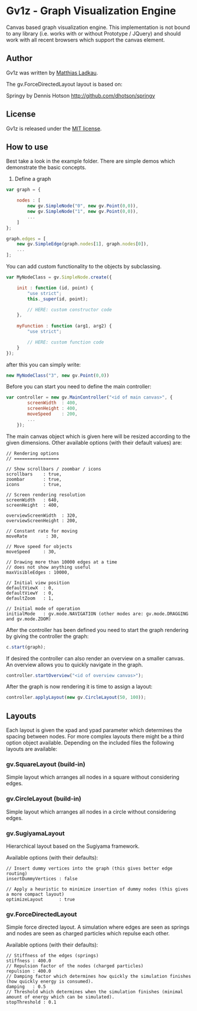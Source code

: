 # Gv1z - Graph Visualization Engine

Canvas based graph visualization engine. This implementation is not bound to any library (i.e. works with or without Prototype / JQuery) and should work with all recent browsers which support the canvas element.

## Author

Gv1z was written by [Matthias Ladkau](http://www.ladkau.de).

The gv.ForceDirectedLayout layout is based on: 

Springy
by Dennis Hotson
http://github.com/dhotson/springy

## License

Gv1z is released under the [MIT license](http://mit-license.org).

## How to use

Best take a look in the example folder. There are simple demos which demonstrate the basic concepts.

1. Define a graph

```js
var graph = {

    nodes : [
        new gv.SimpleNode("0", new gv.Point(0,0)),
        new gv.SimpleNode("1", new gv.Point(0,0)),
        ...
    ]
};

graph.edges = [
    new gv.SimpleEdge(graph.nodes[1], graph.nodes[0]),
    ...
];
```

You can add custom functionality to the objects by subclassing.

```js
var MyNodeClass = gv.SimpleNode.create({

    init : function (id, point) {
        "use strict";
        this._super(id, point);

        // HERE: custom constructor code
    },
    
    myFunction : function (arg1, arg2) {
        "use strict";

        // HERE: custom function code
    }
});
```

after this you can simply write:

```js
new MyNodeClass("3", new gv.Point(0,0))
```

Before you can start you need to define the main controller:

```js
var controller = new gv.MainController("<id of main canvas>", {
        screenWidth  : 400,
        screenHeight : 400,
        moveSpeed    : 200,
        ...
    });
```

The main canvas object which is given here will be resized according to the given dimensions.
Other available options (with their default values) are:

```
// Rendering options
// =================

// Show scrollbars / zoombar / icons
scrollbars    : true,
zoombar       : true,
icons         : true,

// Screen rendering resolution
screenWidth   : 640,
screenHeight  : 400,

overviewScreenWidth  : 320,
overviewScreenHeight : 200,

// Constant rate for moving
moveRate       : 30,

// Move speed for objects
moveSpeed     : 30,

// Drawing more than 10000 edges at a time
// does not show anything useful
maxVisibleEdges : 10000,

// Initial view position
defaultViewX  : 0,
defaultViewY  : 0,
defaultZoom   : 1,

// Initial mode of operation
initialMode   : gv.mode.NAVIGATION (other modes are: gv.mode.DRAGGING and gv.mode.ZOOM)
```

After the controller has been defined you need to start the graph rendering by giving the controller the graph:

```js
c.start(graph);
```

If desired the controller can also render an overview on a smaller canvas. An overview allows you to quickly navigate in the graph.

```js
controller.startOverview("<id of overview canvas>");
```

After the graph is now rendering it is time to assign a layout:

```js
controller.applyLayout(new gv.CircleLayout(50, 100));
```

## Layouts

Each layout is given the xpad and ypad parameter which determines the spacing between nodes. For more complex layouts there might be a third option object available.
Depending on the included files the following layouts are available:

### gv.SquareLayout (build-in)

Simple layout which arranges all nodes in a square without considering edges.

### gv.CircleLayout (build-in)

Simple layout which arranges all nodes in a circle without considering edges.

### gv.SugiyamaLayout

Hierarchical layout based on the Sugiyama framework.

Available options (with their defaults):

```
// Insert dummy vertices into the graph (this gives better edge routing)
insertDummyVertices : false

// Apply a heuristic to minimize insertion of dummy nodes (this gives a more compact layout)
optimizeLayout      : true
```

### gv.ForceDirectedLayout

Simple force directed layout. A simulation where edges are seen as springs and nodes are seen as charged particles which repulse each other.

Available options (with their defaults):

```
// Stiffness of the edges (springs)
stiffness : 400.0
// Repulsion factor of the nodes (charged particles)
repulsion : 400.0
// Damping factor which determines how quickly the simulation finishes (how quickly energy is consumed).
damping   : 0.5
// Threshold which determines when the simulation finishes (minimal amount of energy which can be simulated).
stopThreshold : 0.1
```